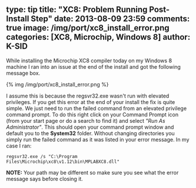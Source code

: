 type: tip
title: "XC8: Problem Running Post-Install Step"
date: 2013-08-09 23:59
comments: true
image: /img/port/xc8_install_error.png
categories: [XC8, Microchip, Windows 8]
author: K-SID
---

While installing the Microchip XC8 compiler today on my Windows 8 machine I ran into an issue at the end of the install and got the following message box.

{% img /img/port/xc8_install_error.png %}

I assume this is because the regsvr32.exe wasn't run with elevated privileges. If you get this error at the end of your install the fix is quite simple. We just need to run the failed command from an elevated privilege command prompt.  To do this right click on your Command Prompt icon (from your start page or do a search to find it) and select *"Run As Administrator"*.  This should open your command prompt window and default you to the **System32** folder. Without changing directories you simply run the failed command as it was listed in your error message.  In my case I ran:

```
regsvr32.exe /s "C:\Program Files\Microchip\xc8\v1.12\bin\MPLABXC8.dll"
```

**NOTE:** Your path may be different so make sure you see what the error message says before closing it.
